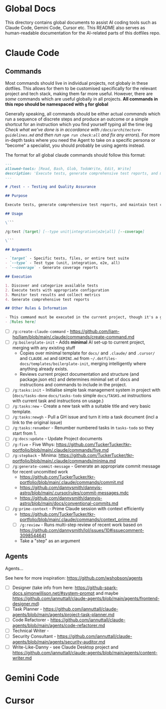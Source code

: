 # Global Docs

This directory contains global documents to assist AI coding tools such as Claude Code, Gemini Code, Cursor etc. This README also serves as human-readable documentation for the AI-related parts of this dotfiles repo.

# Claude Code

## Commands

Most commands should live in individual projects, not globaly in these dotfiles. This allows for them to be customised specifically for the relevant project and tech stack, making them far more useful. However, there are _some_ commands which are useful globally in all projects. **All commands in this repo should be namespaced with `g` for global**

Generally speaking, all commands should be either actual _commands_ which run a sequence of discrete steps and produce an outcome or a simple shortcut for an instruction which you find yourself typing all the time (eg _Check what we've done is in accordance with `/docs/architecture-guidelines.md` and then run `npm run check:all` and fix any errors_). For more in-depth tasks where you need the Agent to take on a specific persona or "become" a specialist, you should probably be using agents instead.

The format for all global claude commands should follow this format:

````md
---
allowed-tools: [Read, Bash, Glob, TodoWrite, Edit, Write]
description: 'Execute tests, generate comprehensive test reports, and maintain test coverage standards.'
---

# /test - - Testing and Quality Assurance

## Purpose

Execute tests, generate comprehensive test reports, and maintain test coverage standards.

## Usage

\```

/g:test [target] [--type unit|integration|e2e|all] [--coverage]

\```

## Arguments

- `target` - Specific tests, files, or entire test suite
- `--type` - Test type (unit, integration, e2e, all)
- `--coverage` - Generate coverage reports

## Execution

1. Discover and categorize available tests
2. Execute tests with appropriate configuration
3. Monitor test results and collect metrics
4. Generate comprehensive test reports

## Other Rules & Information

- This command must be executed in the current project, though it's a generic global command (in `~/.claude/commands`) so does not reference the specifics of this project.
- [Rules here]
````

- [ ] `/g:create-claude-command` - https://github.com/liam-hq/liam/blob/main/.claude/commands/create-command.md
- [ ] `/g:boilerplate-init` - Adds **minimal** AI set-up to current project, merging with any existing stuff
  - Copies over minimal template for `docs/` and `.claude/` and `.cursor/` and `CLAUDE.md` and `GEMINI.md` from `~/.dotfiles-docs/templates/boilerplate-init`, merging intelligently where anything already exists.
  - Reviews current project documentation and structure (and package.json etc) and determines minimal set of docs and instructions and commands to include in the project.
- [ ] `/g:tasks:init` - Initialise simple task management system in project with (`docs/tasks-done` `docs/tasks-todo` simple `docs/TASKS.md` instructions with current task and instructions on usage.)
- [ ] `/g:tasks:new` - Create a new task with a suitable title and very basic template.
- [ ] `/g:tasks:newgh` - Pull a GH issue and turn it into a task document (incl a link to the original issue)
- [ ] `/g:tasks:renumber` - Renumber numbered tasks in `tasks-todo` so they start from 1.
- [ ] `/g:docs:update` - Update Project documents
- [ ] `/g:five` - Five Whys: https://github.com/TuckerTucker/tkr-portfolio/blob/main/.claude/commands/five.md
- [ ] `/g:stepback` - Minima: https://github.com/TuckerTucker/tkr-portfolio/blob/main/.claude/commands/minima.md
- [ ] `/g:generate-commit-message` - Generate an appropriate commit message for recent uncomitted work
  - https://github.com/TuckerTucker/tkr-portfolio/blob/main/.claude/commands/commit.md
  - https://github.com/dannysmith/dannyis-astro/blob/main/.cursor/rules/commit-messages.mdc
  - https://github.com/dannysmith/dannyis-astro/blob/main/docs/conventional-commits.md
- [ ] `/g:prime-context` - Prime Claude session with context efficiently
  - https://github.com/TuckerTucker/tkr-portfolio/blob/main/.claude/commands/context_prime.md
  - [ ] `/g:review` - Runs multi-step review of recent work based on https://github.com/dannysmith/lol/issues/10#issuecomment-3098544641
  - Take a "step" as an argument

## Agents

Agents...

See here for more inspiration: https://github.com/wshobson/agents

- [ ] Designer (take info from here: https://github-spark-docs.simonwillison.net/#system-prompt and maybe https://github.com/iannuttall/claude-agents/blob/main/agents/frontend-designer.md)
- [ ] Task Planner - https://github.com/iannuttall/claude-agents/blob/main/agents/project-task-planner.md
- [ ] Code Refactorer - https://github.com/iannuttall/claude-agents/blob/main/agents/code-refactorer.md
- [ ] Technical Writer -
- [ ] Security Consultant - https://github.com/iannuttall/claude-agents/blob/main/agents/security-auditor.md
- [ ] Write-Like-Danny - see Claude Desktop project and https://github.com/iannuttall/claude-agents/blob/main/agents/content-writer.md

# Gemini Code

# Cursor
